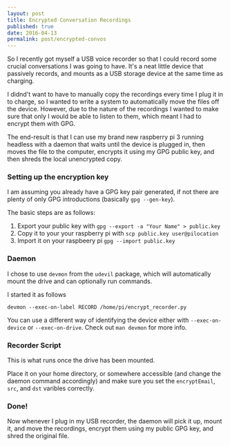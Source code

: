 ```yaml
---
layout: post
title: Encrypted Conversation Recordings
published: true
date: 2016-04-13
permalink: post/encrypted-convos
---
```


So I recently got myself a USB voice recorder so that I could record some crucial conversations I
was going to have. It's a neat little device that passively records, and mounts as a USB storage
device at the same time as charging.

I didnd't want to have to manually copy the recordings every time I plug it in to charge, so I
wanted to write a system to automatically move the files off the device. However, due to the nature
of the recordings I wanted to make sure that only I would be able to listen to them, which meant I
had to encrypt them with GPG.

The end-result is that I can use my brand new raspberry pi 3 running headless with a daemon that
waits until the device is plugged in, then moves the file to the computer, encrypts it using my GPG
public key, and then shreds the local unencrypted copy.

### Setting up the encryption key

I am assuming you already have a GPG key pair generated, if not there are
plenty of only GPG introductions (basically `gpg --gen-key`).

The basic steps are as follows:

1. Export your public key with `gpg --export -a "Your Name" > public.key`
1. Copy it to your your raspberry pi with `scp public.key user@pilocation`
1. Import it on your raspbeery pi `gpg --import public.key`

### Daemon

I chose to use `devmon` from the `udevil` package, which will automatically mount the drive and can
optionally run commands.

I started it as follows

```
devmon --exec-on-label RECORD /home/pi/encrypt_recorder.py
```

You can use a different way of identifying the device either with `--exec-on-device` or
`--exec-on-drive`. Check out `man devmon` for more info.

### Recorder Script

This is what runs once the drive has been mounted.

<script src="https://gist.github.com/pato/13cd8099195c959335d5dd3c31c60676.js"></script>

Place it on your home directory, or somewhere accessible (and change the daemon command accordingly)
and make sure you set the `encryptEmail`, `src`, and `dst` varibles correctly.

### Done!

Now whenever I plug in my USB recorder, the daemon will pick it up, mount it, and move the
recordings, encrypt them using my public GPG key, and shred the original file.
